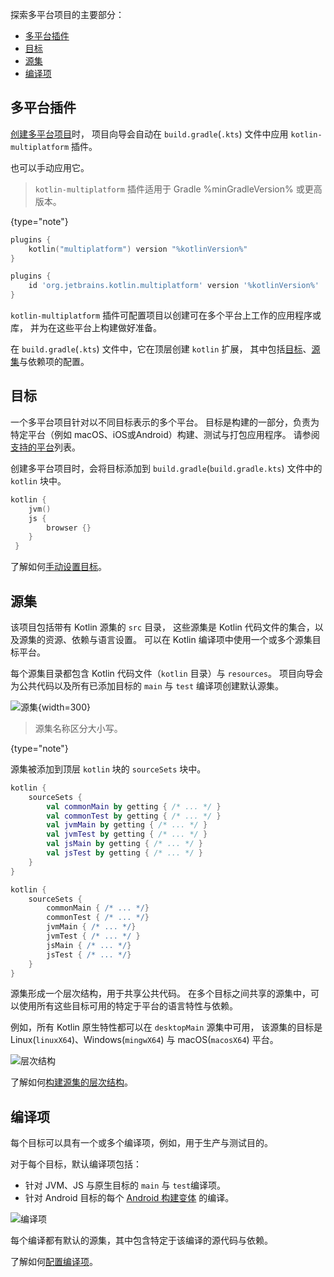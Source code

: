 [//]: # (title: 了解项目)

探索多平台项目的主要部分：

* [多平台插件](#多平台插件)
* [目标](#目标)
* [源集](#源集)
* [编译项](#编译项)

## 多平台插件

[创建多平台项目](mpp-create-lib.md)时，
项目向导会自动在 `build.gradle`(`.kts`) 文件中应用 `kotlin-multiplatform` 插件。

也可以手动应用它。

> `kotlin-multiplatform` 插件适用于 Gradle %minGradleVersion% 或更高版本。 
>
{type="note"}

<tabs group="build-script">
<tab title="Kotlin" group-key="kotlin">

```kotlin
plugins {
    kotlin("multiplatform") version "%kotlinVersion%"
}
```

</tab>
<tab title="Groovy" group-key="groovy">

```groovy
plugins {
    id 'org.jetbrains.kotlin.multiplatform' version '%kotlinVersion%'
}
```

</tab>
</tabs>

`kotlin-multiplatform` 插件可配置项目以创建可在多个平台上工作的应用程序或库，
并为在这些平台上构建做好准备。

在 `build.gradle`(`.kts`) 文件中，它在顶层创建 `kotlin` 扩展，
其中包括[目标](#目标)、[源集](#源集)与依赖项的配置。

## 目标

一个多平台项目针对以不同目标表示的多个平台。
目标是构建的一部分，负责为特定平台（例如 macOS、iOS或Android）构建、测试与打包应用程序。
请参阅[支持的平台](mpp-supported-platforms.md)列表。

创建多平台项目时，会将目标添加到 `build.gradle`(`build.gradle.kts`) 文件中的 `kotlin` 块中。

```kotlin
kotlin {
    jvm()    
    js {
        browser {}
    }
 }
```

了解如何[手动设置目标](mpp-set-up-targets.md)。

## 源集

该项目包括带有 Kotlin 源集的 `src` 目录，
这些源集是 Kotlin 代码文件的集合，以及源集的资源、依赖与语言设置。
可以在 Kotlin 编译项中使用一个或多个源集目标平台。

每个源集目录都包含 Kotlin 代码文件（`kotlin` 目录）与 `resources`。
项目向导会为公共代码以及所有已添加目标的 `main` 与 `test` 编译项创建默认源集。

![源集](source-sets.png){width=300}

> 源集名称区分大小写。
>
{type="note"}

源集被添加到顶层 `kotlin` 块的 `sourceSets` 块中。

<tabs group="build-script">
<tab title="Kotlin" group-key="kotlin">

```kotlin
kotlin {
    sourceSets {
        val commonMain by getting { /* ... */ }
        val commonTest by getting { /* ... */ }
        val jvmMain by getting { /* ... */ }
        val jvmTest by getting { /* ... */ } 
        val jsMain by getting { /* ... */ }
        val jsTest by getting { /* ... */ } 
    }
}
```

</tab>
<tab title="Groovy" group-key="groovy">

```groovy
kotlin {
    sourceSets {
        commonMain { /* ... */} 
        commonTest { /* ... */}
        jvmMain { /* ... */}
        jvmTest { /* ... */ }
        jsMain { /* ... */}
        jsTest { /* ... */}    
    }
}
```

</tab>
</tabs>

源集形成一个层次结构，用于共享公共代码。
在多个目标之间共享的源集中，可以使用所有这些目标可用的特定于平台的语言特性与依赖。

例如，所有 Kotlin 原生特性都可以在 `desktopMain` 源集中可用，
该源集的目标是 Linux(`linuxX64`)、Windows(`mingwX64`) 与 macOS(`macosX64`) 平台。

![层次结构](hierarchical-structure.png)

了解如何[构建源集的层次结构](mpp-share-on-platforms.md#对相似平台共享代码)。

## 编译项

每个目标可以具有一个或多个编译项，例如，用于生产与测试目的。

对于每个目标，默认编译项包括：

*   针对 JVM、JS 与原生目标的 `main` 与 `test`编译项。
*   针对 Android 目标的每个 [Android 构建变体](https://developer.android.com/studio/build/build-variants) 的编译。

![编译项](compilations.png)

每个编译都有默认的源集，其中包含特定于该编译的源代码与依赖。

了解如何[配置编译项](mpp-configure-compilations.md)。